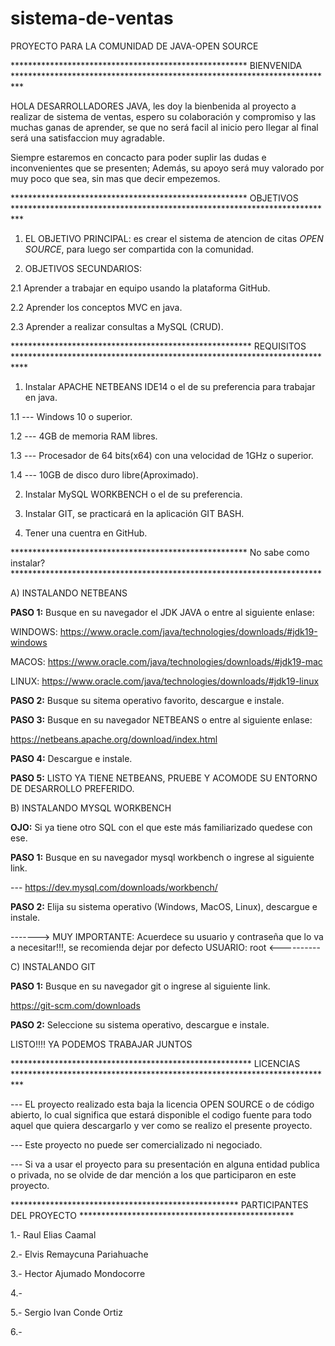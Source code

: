 # sistema-de-ventas
PROYECTO PARA LA COMUNIDAD DE JAVA-OPEN SOURCE




******************************************************            BIENVENIDA              **************************************************************************



HOLA DESARROLLADORES JAVA, les doy la bienbenida al proyecto a realizar de sistema de ventas, espero su colaboración y compromiso y las muchas ganas de aprender, se que no será facil al inicio pero llegar al final será una satisfaccion muy agradable.

Siempre estaremos en concacto para poder suplir las dudas e inconvenientes que se presenten; Además, su apoyo será muy valorado por muy poco que sea, sin mas que decir empezemos.






******************************************************             OBJETIVOS              **************************************************************************




1. EL OBJETIVO PRINCIPAL: es crear el sistema de atencion de citas *OPEN SOURCE*, para luego ser compartida con la comunidad.

2. OBJETIVOS SECUNDARIOS: 

2.1 Aprender a trabajar en equipo usando la plataforma GitHub.

2.2 Aprender los conceptos MVC en java.

2.3 Aprender a realizar consultas a MySQL (CRUD).






*******************************************************          REQUISITOS              ***************************************************************************




1. Instalar APACHE NETBEANS IDE14 o el de su preferencia para trabajar en java.

 1.1 --- Windows 10 o superior.

 1.2 --- 4GB de memoria RAM libres.

 1.3 --- Procesador de 64 bits(x64) con una velocidad de 1GHz o superior.

 1.4 --- 10GB de disco duro libre(Aproximado).


2. Instalar MySQL WORKBENCH o el de su preferencia.

3. Instalar GIT, se practicará en la aplicación GIT BASH.

4. Tener una cuentra en GitHub.





******************************************************       No sabe como instalar?       ***********************************************************************




A) INSTALANDO NETBEANS

**PASO 1:** Busque en su navegador el JDK JAVA o entre al siguiente enlase: 

 WINDOWS:  https://www.oracle.com/java/technologies/downloads/#jdk19-windows

 MACOS:   https://www.oracle.com/java/technologies/downloads/#jdk19-mac

 LINUX:   https://www.oracle.com/java/technologies/downloads/#jdk19-linux

**PASO 2:** Busque su sitema operativo favorito, descargue e instale.

**PASO 3:** Busque en su navegador NETBEANS o entre al siguiente enlase: 

 https://netbeans.apache.org/download/index.html

**PASO 4:** Descargue e instale.

**PASO 5:** LISTO YA TIENE NETBEANS, PRUEBE Y ACOMODE SU ENTORNO DE DESARROLLO PREFERIDO.



B) INSTALANDO MYSQL WORKBENCH

**OJO:** Si ya tiene otro SQL con el que este más familiarizado quedese con ese.


**PASO 1:** Busque en su navegador mysql workbench o ingrese al siguiente link.

 --- https://dev.mysql.com/downloads/workbench/

**PASO 2:** Elija su sistema operativo (Windows, MacOS, Linux), descargue e instale.

-------> MUY IMPORTANTE: Acuerdece su usuario y contraseña que lo va a necesitar!!!, se recomienda dejar por defecto USUARIO: root <----------

C) INSTALANDO GIT

**PASO 1:** Busque en su navegador git o ingrese al siguiente link.

https://git-scm.com/downloads

**PASO 2:** Seleccione su sistema operativo, descargue e instale.

LISTO!!!! YA PODEMOS TRABAJAR JUNTOS




*******************************************************         LICENCIAS             **************************************************************************



--- EL proyecto realizado esta baja la licencia OPEN SOURCE o de código abierto, lo cual significa que estará disponible el codigo fuente para todo aquel que quiera descargarlo y ver como se realizo el presente proyecto. 

--- Este proyecto no puede ser comercializado ni negociado.

--- Si va a usar el proyecto para su presentación en alguna entidad publica o privada, no se olvide de dar mención a los que participaron en este proyecto.





****************************************************   PARTICIPANTES DEL PROYECTO   *************************************************

1.- Raul Elias Caamal

2.- Elvis Remaycuna Pariahuache

3.- Hector Ajumado Mondocorre

4.- 

5.- Sergio Ivan Conde Ortiz

6.-
